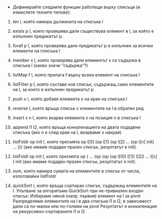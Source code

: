 * Дефинирайте следните функции работещи върху списъци (и измислете техните типове):

1. len l, която намира дължината на списъка l

2. exists p l, която проверява дали съществува елемент в l, за който е изпълнен предикатът p.

3. forall p l, която проверява дали предикатът p е изпълнен за всички елементи на списъка l

4. member x l, която проверява дали елементът x се съдържа в списъка l (какво значи "съдържа"?)

5. listMap f l, която прилага f върху всеки елемент на списъка l

6. listFilter p l, която съставя нов списък, съдържащ само елементите на l, за които е изпълнен предикатът p

7. push x l, която добавя елемента x на края на списъка l

8. reverse l, която връща списък с елементите на l в обратен ред

9. insert x n l, която вкарва елемента x на позиция n в списъка l

10. append l1 l2, която връща конкатенацията на двата подадени списъка (ако n е след края на l, вкарваме x накрая)

11. listFoldr op init l, която пресмята op l[0] (op l[1] (op l[2] ... (op l[n] init) ... ))) (ако имаме подаден празен списък, резултатът е init).

12. listFoldl op init l, която пресмята op ( ... (op (op (op l[0]) l[1]) l[2]) ... l[n] ) init (ако имаме подаден празен списък, резултатът е init).

13. sum, която намира сумата на елементите в списък от числа, използвайки listFoldr

14. quickSort l, която връща сортиран списък, съдържащ елементите на l. Упътване за алгоритъма QuickSort при не-тривиален входен списък:
  Избираме някой (напр. първия) елемент на l за pivot
  Разпределяме елементите на l в два списъка l1 и l2, в зависимост дали са по-малки или по-големи на pivot
  Резултатът е конкатенация на рекурсивно-сортираните l1 и l2
